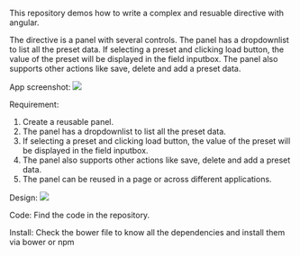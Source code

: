 This repository demos how to write a complex and resuable directive with angular. 

The directive is a panel with several controls. The panel has a dropdownlist to list all the preset data. If selecting a preset and clicking load button, the value of the preset will be displayed in the field inputbox. The panel also supports other actions like save, delete and add a preset data.

App screenshot:
<img src='http://i61.tinypic.com/530bdg.png'></img>

Requirement:
<ol>
	<li>Create a reusable panel.</li>
	<li>The panel has a dropdownlist to list all the preset data.</li>
	<li>If selecting a preset and clicking load button, the value of the preset will be displayed in the field inputbox.</li>
	<li>The panel also supports other actions like save, delete and add a preset data.</li>
	<li>The panel can be reused in a page or across different applications.</li>
</ol>

Design:
<img src='http://i60.tinypic.com/2whfjom.jpg'></img>

Code:
Find the code in the repository.

Install:
Check the bower file to know all the dependencies and install them via bower or npm
